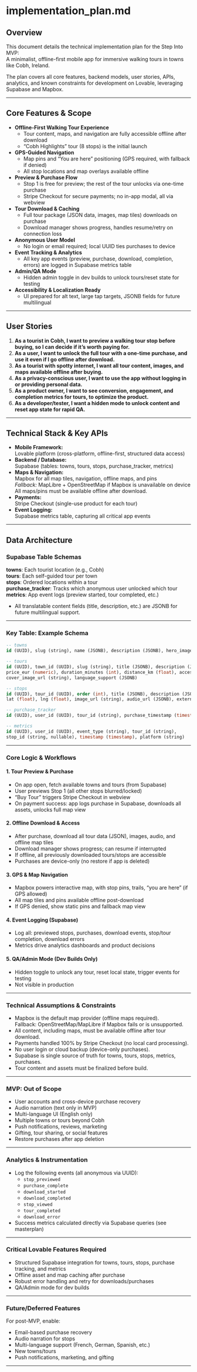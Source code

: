 # implementation_plan.md

## Overview

This document details the technical implementation plan for the Step Into MVP:  
A minimalist, offline-first mobile app for immersive walking tours in towns like Cobh, Ireland.

The plan covers all core features, backend models, user stories, APIs, analytics, and known constraints for development on Lovable, leveraging Supabase and Mapbox.

---

## Core Features & Scope

- **Offline-First Walking Tour Experience**
    - Tour content, maps, and navigation are fully accessible offline after download
    - “Cobh Highlights” tour (8 stops) is the initial launch
- **GPS-Guided Navigation**
    - Map pins and “You are here” positioning (GPS required, with fallback if denied)
    - All stop locations and map overlays available offline
- **Preview & Purchase Flow**
    - Stop 1 is free for preview; the rest of the tour unlocks via one-time purchase
    - Stripe Checkout for secure payments; no in-app modal, all via webview
- **Tour Download & Caching**
    - Full tour package (JSON data, images, map tiles) downloads on purchase
    - Download manager shows progress, handles resume/retry on connection loss
- **Anonymous User Model**
    - No login or email required; local UUID ties purchases to device
- **Event Tracking & Analytics**
    - All key app events (preview, purchase, download, completion, errors) are logged in Supabase metrics table
- **Admin/QA Mode**
    - Hidden admin toggle in dev builds to unlock tours/reset state for testing
- **Accessibility & Localization Ready**
    - UI prepared for alt text, large tap targets, JSONB fields for future multilingual

---

## User Stories

1. **As a tourist in Cobh, I want to preview a walking tour stop before buying, so I can decide if it’s worth paying for.**
2. **As a user, I want to unlock the full tour with a one-time purchase, and use it even if I go offline after download.**
3. **As a tourist with spotty internet, I want all tour content, images, and maps available offline after buying.**
4. **As a privacy-conscious user, I want to use the app without logging in or providing personal data.**
5. **As a product owner, I want to see conversion, engagement, and completion metrics for tours, to optimize the product.**
6. **As a developer/tester, I want a hidden mode to unlock content and reset app state for rapid QA.**

---

## Technical Stack & Key APIs

- **Mobile Framework:**  
  Lovable platform (cross-platform, offline-first, structured data access)
- **Backend / Database:**  
  Supabase (tables: towns, tours, stops, purchase_tracker, metrics)
- **Maps & Navigation:**  
  Mapbox for all map tiles, navigation, offline maps, and pins  
  *Fallback:* MapLibre + OpenStreetMap if Mapbox is unavailable on device  
  All maps/pins must be available offline after download.
- **Payments:**  
  Stripe Checkout (single-use product for each tour)
- **Event Logging:**  
  Supabase metrics table, capturing all critical app events

---

## Data Architecture

### Supabase Table Schemas

**towns**: Each tourist location (e.g., Cobh)  
**tours**: Each self-guided tour per town  
**stops**: Ordered locations within a tour  
**purchase_tracker**: Tracks which anonymous user unlocked which tour  
**metrics**: App event logs (preview started, tour completed, etc.)

- All translatable content fields (title, description, etc.) are JSONB for future multilingual support.

---

### Key Table: Example Schema

```sql
-- towns
id (UUID), slug (string), name (JSONB), description (JSONB), hero_image_url (string)

-- tours
id (UUID), town_id (UUID), slug (string), title (JSONB), description (JSONB),
price_eur (numeric), duration_minutes (int), distance_km (float), accessibility (string),
cover_image_url (string), language_support (JSONB)

-- stops
id (UUID), tour_id (UUID), order (int), title (JSONB), description (JSONB),
lat (float), lng (float), image_url (string), audio_url (JSONB), external_url (JSONB)

-- purchase_tracker
id (UUID), user_id (UUID), tour_id (string), purchase_timestamp (timestamp), platform (string)

-- metrics
id (UUID), user_id (UUID), event_type (string), tour_id (string),
stop_id (string, nullable), timestamp (timestamp), platform (string)

```

---

### Core Logic & Workflows

#### 1. Tour Preview & Purchase
- On app open, fetch available towns and tours (from Supabase)
- User previews Stop 1 (all other stops blurred/locked)
- “Buy Tour” triggers Stripe Checkout in webview
- On payment success: app logs purchase in Supabase, downloads all assets, unlocks full map view

#### 2. Offline Download & Access
- After purchase, download all tour data (JSON), images, audio, and offline map tiles
- Download manager shows progress; can resume if interrupted
- If offline, all previously downloaded tours/stops are accessible
- Purchases are device-only (no restore if app is deleted)

#### 3. GPS & Map Navigation
- Mapbox powers interactive map, with stop pins, trails, “you are here” (if GPS allowed)
- All map tiles and pins available offline post-download
- If GPS denied, show static pins and fallback map view

#### 4. Event Logging (Supabase)
- Log all: previewed stops, purchases, download events, stop/tour completion, download errors
- Metrics drive analytics dashboards and product decisions

#### 5. QA/Admin Mode (Dev Builds Only)
- Hidden toggle to unlock any tour, reset local state, trigger events for testing
- Not visible in production

---

### Technical Assumptions & Constraints
- Mapbox is the default map provider (offline maps required).  
  Fallback: OpenStreetMap/MapLibre if Mapbox fails or is unsupported.
- All content, including maps, must be available offline after tour download.
- Payments handled 100% by Stripe Checkout (no local card processing).
- No user login or cloud backup (device-only purchases).
- Supabase is single source of truth for towns, tours, stops, metrics, purchases.
- Tour content and assets must be finalized before build.

---

### MVP: Out of Scope
- User accounts and cross-device purchase recovery
- Audio narration (text only in MVP)
- Multi-language UI (English only)
- Multiple towns or tours beyond Cobh
- Push notifications, reviews, marketing
- Gifting, tour sharing, or social features
- Restore purchases after app deletion

---

### Analytics & Instrumentation
- Log the following events (all anonymous via UUID):
  - `stop_previewed`
  - `purchase_complete`
  - `download_started`
  - `download_completed`
  - `stop_viewed`
  - `tour_completed`
  - `download_error`
- Success metrics calculated directly via Supabase queries (see masterplan)

---

### Critical Lovable Features Required
- Structured Supabase integration for towns, tours, stops, purchase tracking, and metrics
- Offline asset and map caching after purchase
- Robust error handling and retry for downloads/purchases
- QA/Admin mode for dev builds

---

### Future/Deferred Features
For post-MVP, enable:
- Email-based purchase recovery
- Audio narration for stops
- Multi-language support (French, German, Spanish, etc.)
- New towns/tours
- Push notifications, marketing, and gifting

---
